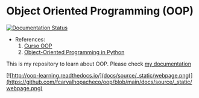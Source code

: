 # Object Oriented Programming (OOP) 

[![Documentation Status](https://readthedocs.org/projects/oop-learning/badge/?version=latest)](https://oop-learning.readthedocs.io/en/latest/?badge=latest)

+ References:
  1. [Curso OOP](https://henriquebastos.nutror.com/curso/6152129344fcd42f1322ec2c667c1a1a93b3873d/orientacao-a-objetos-na-pratica/aula/3895758)
  2. [Object-Oriented Programming in Python](https://app.datacamp.com/learn/courses/object-oriented-programming-in-python)


This is my repository to learn about OOP. Please check [my documentation](https://oop-learning.readthedocs.io/en/latest/)


[![http://oop-learning.readthedocs.io/](docs/source/_static/webpage.png)](https://github.com/fcarvalhopacheco/oop/blob/main/docs/source/_static/webpage.png)